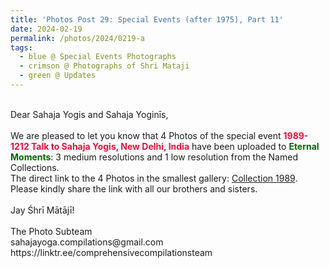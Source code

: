 ```yaml
---
title: 'Photos Post 29: Special Events (after 1975), Part 11'
date: 2024-02-19
permalink: /photos/2024/0219-a
tags:
  - blue @ Special Events Photographs
  - crimson @ Photographs of Shri Mataji
  - green @ Updates
---
```


<p>
<br>
Dear Sahaja Yogis and Sahaja Yoginīs,<br>
<br>
We are pleased to let you know that 4 Photos of the special event <font color="Crimson"><b>1989-1212 Talk to Sahaja Yogis, New Delhi, India</b></font> have been uploaded to <font color="DarkGreen"><b>Eternal Moments</b></font>: 3 medium resolutions and 1 low resolution from the Named Collections.<br>
The direct link to the 4 Photos in the smallest gallery: <a href="https://eternalmoments.smugmug.com/Collections/Yogi-Mahajan-Collection/1989">Collection 1989</a>.<br>
Please kindly share the link with all our brothers and sisters.<br>
<br>
Jay Śhrī Mātājī!<br>
<br>
The Photo Subteam<br>
sahajayoga.compilations@gmail.com<br>
https://linktr.ee/comprehensivecompilationsteam
</p>